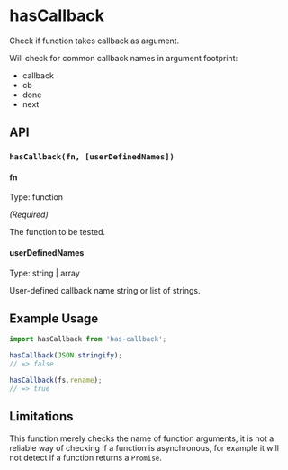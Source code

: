 hasCallback
===========

Check if function takes callback as argument.

Will check for common callback names in argument footprint:
- callback
- cb
- done
- next

API
---

### `hasCallback(fn, [userDefinedNames])`

#### fn
Type: function

_(Required)_

The function to be tested.

#### userDefinedNames
Type: string | array

User-defined callback name string or list of strings.


Example Usage
-------------

```js
import hasCallback from 'has-callback';

hasCallback(JSON.stringify);
// => false

hasCallback(fs.rename);
// => true
```

Limitations
-----------

This function merely checks the name of function arguments, it is not a reliable
way of checking if a function is asynchronous, for example it will not detect if
a function returns a `Promise`.
